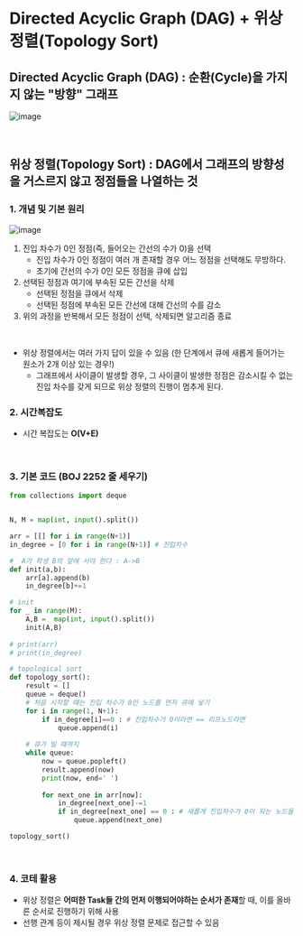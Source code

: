 
# Directed Acyclic Graph (DAG) + 위상 정렬(Topology Sort)

## Directed Acyclic Graph (DAG) : 순환(Cycle)을 가지지 않는 "방향" 그래프

![image](https://github.com/AAISSJ/AlgorithmStudy/assets/76966915/b0362f2d-996e-4f9f-991f-c18979640b56)

<br>

## 위상 정렬(Topology Sort) : DAG에서 그래프의 방향성을 거스르지 않고 정점들을 나열하는 것

### 1. 개념 및 기본 원리 
![image](https://github.com/AAISSJ/AlgorithmStudy/assets/76966915/eb1d6c91-9835-43f3-8247-f76e3bbe212b)

1. 진입 차수가 0인 정점(즉, 들어오는 간선의 수가 0)을 선택
    - 진입 차수가 0인 정점이 여러 개 존재할 경우 어느 정점을 선택해도 무방하다.
    - 초기에 간선의 수가 0인 모든 정점을 큐에 삽입
2. 선택된 정점과 여기에 부속된 모든 간선을 삭제
    - 선택된 정점을 큐에서 삭제
    - 선택된 정점에 부속된 모든 간선에 대해 간선의 수를 감소
3. 위의 과정을 반복해서 모든 정점이 선택, 삭제되면 알고리즘 종료

<br>
  
- 위상 정렬에서는 여러 가지 답이 있을 수 있음 (한 단계에서 큐에 새롭게 들어가는 원소가 2개 이상 있는 경우!)
  - 그래프에서 사이클이 발생할 경우, 그 사이클이 발생한 정점은 감소시킬 수 없는 진입 차수를 갖게 되므로 위상 정렬의 진행이 멈추게 된다.
 
### 2. 시간복잡도
- 시간 복잡도는 **O(V+E)**

<br>

### 3. 기본 코드 (BOJ 2252 줄 세우기)
``` python
from collections import deque 


N, M = map(int, input().split())

arr = [[] for i in range(N+1)]
in_degree = [0 for i in range(N+1)] # 진입차수

#  A가 학생 B의 앞에 서야 한다 : A->B
def init(a,b):
    arr[a].append(b)
    in_degree[b]+=1

# init
for _ in range(M):
    A,B =  map(int, input().split())
    init(A,B)
    
# print(arr)
# print(in_degree)

# topological sort
def topology_sort():
    result = [] 
    queue = deque()
    # 처음 시작할 떄는 진입 차수가 0인 노드를 먼저 큐에 넣기 
    for i in range(1, N+1):
        if in_degree[i]==0 : # 진입차수가 0이라면 == 리프노드라면 
            queue.append(i)
    
    # 큐가 빌 때까지 
    while queue:
        now = queue.popleft()
        result.append(now)
        print(now, end=' ')
        
        for next_one in arr[now]:
            in_degree[next_one]-=1
            if in_degree[next_one] == 0 : # 새롭게 진입차수가 0이 되는 노드들을 삽입
                queue.append(next_one)

topology_sort()

```


<br>
  
### 4. **코테 활용**
  - 위상 정렬은 **어떠한 Task들 간의 먼저 이행되어야하는 순서가 존재**할 때, 이를 올바른 순서로 진행하기 위해 사용
  - 선행 관계 등이 제시될 경우 위상 정렬 문제로 접근할 수 있음

